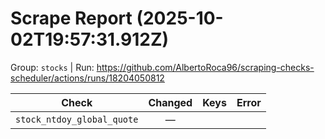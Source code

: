 # Scrape Report (2025-10-02T19:57:31.912Z)

Group: `stocks`  |  Run: https://github.com/AlbertoRoca96/scraping-checks-scheduler/actions/runs/18204050812

| Check | Changed | Keys | Error |
|---|:---:|:--|:--|
| `stock_ntdoy_global_quote` | — |  |  |
